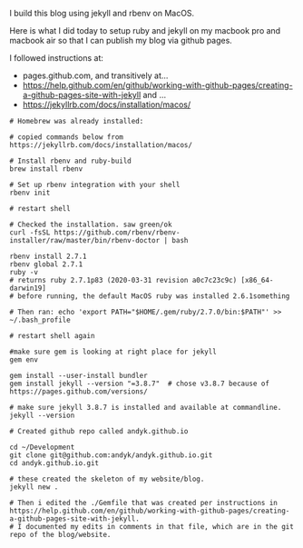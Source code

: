 I build this blog using jekyll and rbenv on MacOS.

Here is what I did today to setup ruby and jekyll on my macbook pro and macbook air so that I can publish my blog via github pages.

I followed instructions at:
* pages.github.com, and transitively at...
* https://help.github.com/en/github/working-with-github-pages/creating-a-github-pages-site-with-jekyll and ...
* https://jekyllrb.com/docs/installation/macos/

```
# Homebrew was already installed:

# copied commands below from https://jekyllrb.com/docs/installation/macos/

# Install rbenv and ruby-build
brew install rbenv

# Set up rbenv integration with your shell
rbenv init

# restart shell

# Checked the installation. saw green/ok
curl -fsSL https://github.com/rbenv/rbenv-installer/raw/master/bin/rbenv-doctor | bash

rbenv install 2.7.1
rbenv global 2.7.1
ruby -v
# returns ruby 2.7.1p83 (2020-03-31 revision a0c7c23c9c) [x86_64-darwin19]
# before running, the default MacOS ruby was installed 2.6.1something

# Then ran: echo 'export PATH="$HOME/.gem/ruby/2.7.0/bin:$PATH"' >> ~/.bash_profile

# restart shell again

#make sure gem is looking at right place for jekyll
gem env

gem install --user-install bundler 
gem install jekyll --version "=3.8.7"  # chose v3.8.7 because of https://pages.github.com/versions/ 

# make sure jekyll 3.8.7 is installed and available at commandline.
jekyll --version

# Created github repo called andyk.github.io

cd ~/Development
git clone git@github.com:andyk/andyk.github.io.git
cd andyk.github.io.git

# these created the skeleton of my website/blog.
jekyll new .

# Then i edited the ./Gemfile that was created per instructions in https://help.github.com/en/github/working-with-github-pages/creating-a-github-pages-site-with-jekyll.
# I documented my edits in comments in that file, which are in the git repo of the blog/website.
```
